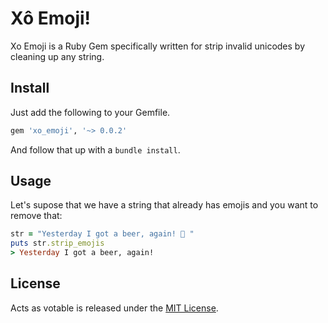 # Xô Emoji!

Xo Emoji is a Ruby Gem specifically written for strip invalid unicodes by cleaning up any string.

## Install

Just add the following to your Gemfile.

```ruby
gem 'xo_emoji', '~> 0.0.2'
```

And follow that up with a ``bundle install``.

## Usage

Let's supose that we have a string that already has emojis and you want to remove that:

```ruby
str = "Yesterday I got a beer, again! 😬 "
puts str.strip_emojis
> Yesterday I got a beer, again! 
```

## License

Acts as votable is released under the [MIT
License](http://www.opensource.org/licenses/MIT).
